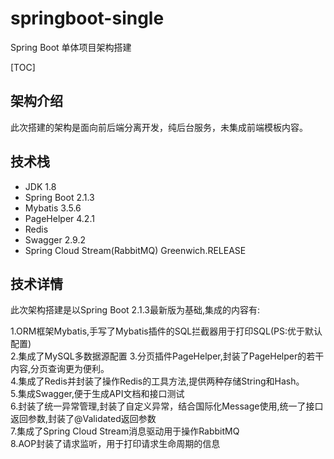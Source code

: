 # springboot-single
Spring Boot 单体项目架构搭建

[TOC]

## 架构介绍
此次搭建的架构是面向前后端分离开发，纯后台服务，未集成前端模板内容。
## 技术栈

- JDK 1.8
- Spring Boot 2.1.3
- Mybatis 3.5.6
- PageHelper 4.2.1
- Redis
- Swagger 2.9.2
- Spring Cloud Stream(RabbitMQ) Greenwich.RELEASE

## 技术详情
此次架构搭建是以Spring Boot 2.1.3最新版为基础,集成的内容有:

1.ORM框架Mybatis,手写了Mybatis插件的SQL拦截器用于打印SQL(PS:优于默认配置)  
2.集成了MySQL多数据源配置
3.分页插件PageHelper,封装了PageHelper的若干内容,分页查询更为便利。  
4.集成了Redis并封装了操作Redis的工具方法,提供两种存储String和Hash。  
5.集成Swagger,便于生成API文档和接口测试  
6.封装了统一异常管理,封装了自定义异常，结合国际化Message使用,统一了接口返回参数,封装了@Validated返回参数  
7.集成了Spring Cloud Stream消息驱动用于操作RabbitMQ    
8.AOP封装了请求监听，用于打印请求生命周期的信息
